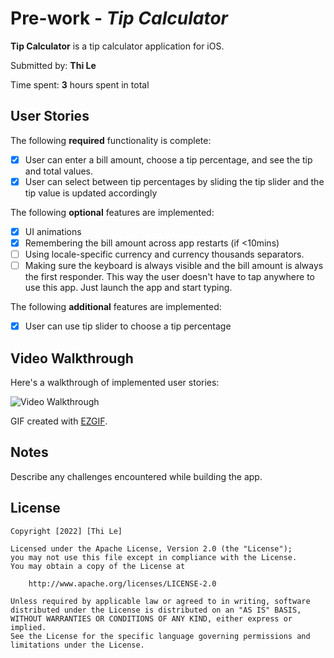 # Pre-work - *Tip Calculator*

**Tip Calculator** is a tip calculator application for iOS.

Submitted by: **Thi Le**

Time spent: **3** hours spent in total

## User Stories

The following **required** functionality is complete:

* [X] User can enter a bill amount, choose a tip percentage, and see the tip and total values.
* [X] User can select between tip percentages by sliding the tip slider and the tip value is updated accordingly

The following **optional** features are implemented:

* [X] UI animations
* [X] Remembering the bill amount across app restarts (if <10mins)
* [ ] Using locale-specific currency and currency thousands separators.
* [ ] Making sure the keyboard is always visible and the bill amount is always the first responder. This way the user doesn't have to tap anywhere to use this app. Just launch the app and start typing.

The following **additional** features are implemented:

- [X] User can use tip slider to choose a tip percentage 

## Video Walkthrough

Here's a walkthrough of implemented user stories:

<img src='https://user-images.githubusercontent.com/60861845/179435771-9fcdbc6a-28e9-4afb-a9da-d8b5ef4ffcc2.gif' title='Video Walkthrough' width='' alt='Video Walkthrough' />

GIF created with [EZGIF](https://ezgif.com/).

## Notes

Describe any challenges encountered while building the app.

## License

    Copyright [2022] [Thi Le]

    Licensed under the Apache License, Version 2.0 (the "License");
    you may not use this file except in compliance with the License.
    You may obtain a copy of the License at

        http://www.apache.org/licenses/LICENSE-2.0

    Unless required by applicable law or agreed to in writing, software
    distributed under the License is distributed on an "AS IS" BASIS,
    WITHOUT WARRANTIES OR CONDITIONS OF ANY KIND, either express or implied.
    See the License for the specific language governing permissions and
    limitations under the License.
